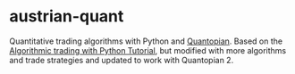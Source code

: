 # austrian-quant
Quantitative trading algorithms with Python and [Quantopian](https://www.quantopian.com/ "Quantopian").
Based on the [Algorithmic trading with Python Tutorial](https://pythonprogramming.net/finance-programming-python-zipline-quantopian-intro/ "Algorithmic trading with Python Tutorial"), but modified with more algorithms and trade strategies and updated to work with Quantopian 2.
